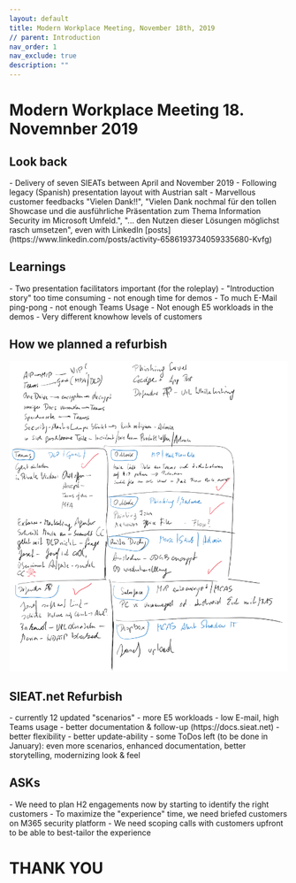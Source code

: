 ```yaml
---
layout: default
title: Modern Workplace Meeting, November 18th, 2019
// parent: Introduction
nav_order: 1
nav_exclude: true
description: ""
---
```


# Modern Workplace Meeting 18. Novemnber 2019

## Look back
<div class="code-example" markdown="1">
- Delivery of seven SIEATs between April and November 2019
- Following legacy (Spanish) presentation layout with Austrian salt
- Marvellous customer feedbacks "Vielen Dank!!", "Vielen Dank nochmal für den tollen Showcase und die ausführliche Präsentation zum Thema Information Security im Microsoft Umfeld.", "... den Nutzen dieser Lösungen möglichst rasch umsetzen", even with LinkedIn [posts](https://www.linkedin.com/posts/activity-6586193734059335680-Kvfg)
</div>

## Learnings
<div class="code-example" markdown="1">
- Two presentation facilitators important (for the roleplay)
- "Introduction story" too time consuming - not enough time for demos
- To much E-Mail ping-pong - not enough Teams Usage
- Not enough E5 workloads in the demos
- Very different knowhow levels of customers
</div>


## How we planned a refurbish
![](/assets/images/planning.png "Planning Whiteboard")


## SIEAT.net Refurbish
<div class="code-example" markdown="1">
- currently 12 updated "scenarios"
- more E5 workloads
- low E-mail, high Teams usage
- better documentation & follow-up (https://docs.sieat.net)
- better flexibility
- better update-ability
- some ToDos left (to be done in January): even more scenarios, enhanced documentation, better storytelling, modernizing look & feel
</div>


## ASKs
<div class="code-example" markdown="1">
- We need to plan H2 engagements now by starting to identify the right customers
- To maximize the "experience" time, we need briefed customers on M365 security platform
- We need scoping calls with customers upfront to be able to best-tailor the experience
</div>

# THANK YOU
